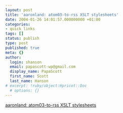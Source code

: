```yaml
---
layout: post
title: 'aaronland: atom03-to-rss XSLT stylesheets'
date: 2004-01-26 14:01:57.000000000 +01:00
categories:
- quick links
tags: []
status: publish
type: post
published: true
meta: {}
author:
  login: shanson
  email: papascott-wp@gmail.com
  display_name: PapaScott
  first_name: Scott
  last_name: Hanson
# excerpt: !ruby/object:Hpricot::Doc
  # options: {}
---
```

<p><a title="so you only need one feed template from now on" href="http://aaronland.info/xsl/atom/0.3/">aaronland: atom03-to-rss XSLT stylesheets</a></p>
